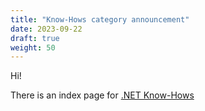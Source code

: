 ```yaml
---
title: "Know-Hows category announcement"
date: 2023-09-22
draft: true
weight: 50
---
```


Hi!

There is an index page for [.NET Know-Hows](/know-how)
